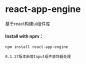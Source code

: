 # react-app-engine

基于react构建ui组件库

#### Install with npm：<br>

```npm install react-app-engine```

```0.1.27版本新增Input组件装饰器处理```
